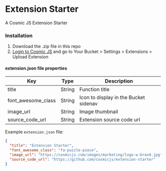 # Extension Starter
A Cosmic JS Extension Starter

### Installation
1. Download the .zip file in this repo
2. [Login to Cosmic JS](https://cosmicjs.com) and go to Your Bucket > Settings > Extensions > Upload Extension

#### extension.json file properties
Key | Type | Description
--- | --- | ---
| title     | String | Function title
| font_awesome_class      | String | Icon to display in the Bucket sidenav
| image_url      | String | Image thumbnail
| source_code_url      | String | Extension source code url

Example `extension.json` file:
```json
{
  "title": "Extension Starter",
  "font_awesome_class": "fa-puzzle-piece",
  "image_url": "https://cosmicjs.com/images/marketing/logo-w-brand.jpg",
  "source_code_url": "https://github.com/cosmicjs/extension-starter"
}
```

